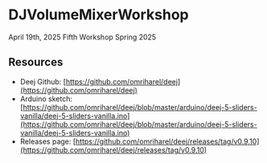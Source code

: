 # DJVolumeMixerWorkshop

April 19th, 2025
Fifth Workshop Spring 2025

## Resources

- Deej Github: [https://github.com/omriharel/deej](https://github.com/omriharel/deej)
- Arduino sketch: [https://github.com/omriharel/deej/blob/master/arduino/deej-5-sliders-vanilla/deej-5-sliders-vanilla.ino](https://github.com/omriharel/deej/blob/master/arduino/deej-5-sliders-vanilla/deej-5-sliders-vanilla.ino)
- Releases page: [https://github.com/omriharel/deej/releases/tag/v0.9.10](https://github.com/omriharel/deej/releases/tag/v0.9.10)
